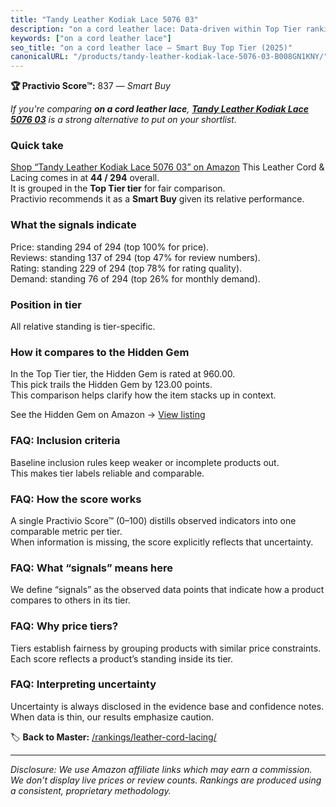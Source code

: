 ```yaml
---
title: "Tandy Leather Kodiak Lace 5076 03"
description: "on a cord leather lace: Data-driven within Top Tier ranking using the Practivio Score™. Positioned by quality, value, demand, findability, momentum."
keywords: ["on a cord leather lace"]
seo_title: "on a cord leather lace — Smart Buy Top Tier (2025)"
canonicalURL: "/products/tandy-leather-kodiak-lace-5076-03-B008GN1KNY/"
---
```


**🏆 Practivio Score™:** 837 — _Smart Buy_


*If you're comparing **on a cord leather lace**, **[Tandy Leather Kodiak Lace 5076 03](https://www.amazon.com/dp/B008GN1KNY?tag=practivio-20)** is a strong alternative to put on your shortlist.*
### Quick take
[Shop “Tandy Leather Kodiak Lace 5076 03” on Amazon](https://www.amazon.com/dp/B008GN1KNY?tag=practivio-20)
This Leather Cord & Lacing comes in at **44 / 294** overall.  
It is grouped in the **Top Tier tier** for fair comparison.  
Practivio recommends it as a **Smart Buy** given its relative performance.

### What the signals indicate
Price: standing 294 of 294 (top 100% for price).  
Reviews: standing 137 of 294 (top 47% for review numbers).  
Rating: standing 229 of 294 (top 78% for rating quality).  
Demand: standing 76 of 294 (top 26% for monthly demand).

### Position in tier
All relative standing is tier-specific.

### How it compares to the Hidden Gem
In the Top Tier tier, the Hidden Gem is rated at 960.00.  
This pick trails the Hidden Gem by 123.00 points.  
This comparison helps clarify how the item stacks up in context.  

See the Hidden Gem on Amazon → [View listing](https://www.amazon.com/dp/B00ZO1PXDO?tag=practivio-20)

### FAQ: Inclusion criteria
Baseline inclusion rules keep weaker or incomplete products out.  
This makes tier labels reliable and comparable.

### FAQ: How the score works
A single Practivio Score™ (0–100) distills observed indicators into one comparable metric per tier.  
When information is missing, the score explicitly reflects that uncertainty.

### FAQ: What “signals” means here
We define “signals” as the observed data points that indicate how a product compares to others in its tier.

### FAQ: Why price tiers?
Tiers establish fairness by grouping products with similar price constraints.  
Each score reflects a product’s standing inside its tier.

### FAQ: Interpreting uncertainty
Uncertainty is always disclosed in the evidence base and confidence notes.  
When data is thin, our results emphasize caution.


🏷️ **Back to Master:** [/rankings/leather-cord-lacing/](/rankings/leather-cord-lacing/)

---
_Disclosure: We use Amazon affiliate links which may earn a commission. We don’t display live prices or review counts. Rankings are produced using a consistent, proprietary methodology._
